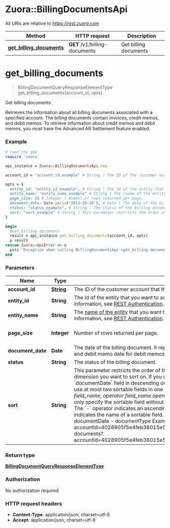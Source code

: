 # Zuora::BillingDocumentsApi

All URIs are relative to *https://rest.zuora.com*

Method | HTTP request | Description
------------- | ------------- | -------------
[**get_billing_documents**](BillingDocumentsApi.md#get_billing_documents) | **GET** /v1/billing-documents | Get billing documents


# **get_billing_documents**
> BillingDocumentQueryResponseElementType get_billing_documents(account_id, opts)

Get billing documents

Retrieves the information about all billing documents associated with a specified account. The billing documents contain invoices, credit memos, and debit memos.   To retrieve information about credit memos and debit memos, you must have the Advanced AR Settlement feature enabled.  

### Example
```ruby
# load the gem
require 'zuora'

api_instance = Zuora::BillingDocumentsApi.new

account_id = "account_id_example" # String | The ID of the customer account that the billing documents are associated with.  

opts = { 
  entity_id: "entity_id_example", # String | The Id of the entity that you want to access. Note that you must have permission to access the entity. For more information, see [REST Authentication](https://www.zuora.com/developer/api-reference/#section/Authentication/Entity-Id-and-Entity-Name).
  entity_name: "entity_name_example" # String | The [name of the entity](https://knowledgecenter.zuora.com/BB_Introducing_Z_Business/Multi-entity/B_Introduction_to_Entity_and_Entity_Hierarchy#Name_and_Display_Name) that you want to access. Note that you must have permission to access the entity. For more information, see [REST Authentication](https://www.zuora.com/developer/api-reference/#section/Authentication/Entity-Id-and-Entity-Name).
  page_size: 20 # Integer | Number of rows returned per page. 
  document_date: Date.parse("2013-10-20"), # Date | The date of the billing document. It represents the invoice date for invoices, credit memo date for credit memos, and debit memo date for debit memos. 
  status: "status_example", # String | The status of the billing document. 
  sort: "sort_example" # String | This parameter restricts the order of the data returned in the response. You can use this parameter to supply a dimension you want to sort on.  If you do not specify any sortable field, the response data is sorted by the `documentDate` field in descending order.  A sortable field uses the following form:   *operator* *field_name*  You can use at most two sortable fields in one URL path. Use a comma to separate sortable fields. For example:  *operator* *field_name*, *operator* *field_name*    *operator* is used to mark the order of sequencing. The operator is optional. If you only specify the sortable field without any operator, the response data is sorted in descending order by this field.      - The `-` operator indicates an ascending order.   - The `+` operator indicates a descending order.  *field_name* indicates the name of a sortable field. The supported sortable fields of this operation are as below:    - documentDate   - documentType    Examples: - /billing-documents?accountId=4028905f5e4feb38015e50af9aa002d1&sort=+documentDate,-documentType - /billing-documents?accountId=4028905f5e4feb38015e50af9aa002d1&status=Posted&sort=+documentDate&page=2&pageSize=15 
}

begin
  #Get billing documents
  result = api_instance.get_billing_documents(account_id, opts)
  p result
rescue Zuora::ApiError => e
  puts "Exception when calling BillingDocumentsApi->get_billing_documents: #{e}"
end
```

### Parameters

Name | Type | Description  | Notes
------------- | ------------- | ------------- | -------------
 **account_id** | [**String**](.md)| The ID of the customer account that the billing documents are associated with.   | 
 **entity_id** | **String**| The Id of the entity that you want to access. Note that you must have permission to access the entity. For more information, see [REST Authentication](https://www.zuora.com/developer/api-reference/#section/Authentication/Entity-Id-and-Entity-Name). | [optional] 
 **entity_name** | **String**| The [name of the entity](https://knowledgecenter.zuora.com/BB_Introducing_Z_Business/Multi-entity/B_Introduction_to_Entity_and_Entity_Hierarchy#Name_and_Display_Name) that you want to access. Note that you must have permission to access the entity. For more information, see [REST Authentication](https://www.zuora.com/developer/api-reference/#section/Authentication/Entity-Id-and-Entity-Name). | [optional] 
 **page_size** | **Integer**| Number of rows returned per page.  | [optional] [default to 20]
 **document_date** | **Date**| The date of the billing document. It represents the invoice date for invoices, credit memo date for credit memos, and debit memo date for debit memos.  | [optional] 
 **status** | **String**| The status of the billing document.  | [optional] 
 **sort** | **String**| This parameter restricts the order of the data returned in the response. You can use this parameter to supply a dimension you want to sort on.  If you do not specify any sortable field, the response data is sorted by the &#x60;documentDate&#x60; field in descending order.  A sortable field uses the following form:   *operator* *field_name*  You can use at most two sortable fields in one URL path. Use a comma to separate sortable fields. For example:  *operator* *field_name*, *operator* *field_name*    *operator* is used to mark the order of sequencing. The operator is optional. If you only specify the sortable field without any operator, the response data is sorted in descending order by this field.      - The &#x60;-&#x60; operator indicates an ascending order.   - The &#x60;+&#x60; operator indicates a descending order.  *field_name* indicates the name of a sortable field. The supported sortable fields of this operation are as below:    - documentDate   - documentType    Examples: - /billing-documents?accountId&#x3D;4028905f5e4feb38015e50af9aa002d1&amp;sort&#x3D;+documentDate,-documentType - /billing-documents?accountId&#x3D;4028905f5e4feb38015e50af9aa002d1&amp;status&#x3D;Posted&amp;sort&#x3D;+documentDate&amp;page&#x3D;2&amp;pageSize&#x3D;15  | [optional] 

### Return type

[**BillingDocumentQueryResponseElementType**](BillingDocumentQueryResponseElementType.md)

### Authorization

No authorization required

### HTTP request headers

 - **Content-Type**: application/json; charset=utf-8
 - **Accept**: application/json; charset=utf-8



